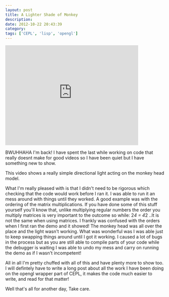 ```yaml
---
layout: post
title: A Lighter Shade of Monkey
description:
date: 2012-10-22 20:43:39
category:
tags: ['CEPL', 'lisp', 'opengl']
---
```


<iframe width="420" height="315" src="http://www.youtube.com/embed/YsQZ20ZnnNA" frameborder="0" >  </iframe>

BWUHHAHA I'm back! I have spent the last while working on code that really doesnt make for good
videos so I have been quiet but I have something new to show.

This video shows a really simple directional light acting on the monkey head model.

What I'm really pleased with is that I didn't need to be rigorous which checking that the code would work before I ran it. I was able to run it an mess around with things until they worked. A good example was with the ordering of the matrix multiplications. If you have done some of this stuff yourself you'll know that, unlike multiplying regular numbers the order you multiply matrices is very important to the outcome so while:
     2*4 = 4*2 
..It is not the same when using matrices. I frankly was confused with the orders when I first ran the demo and it showed! The monkey head was all over the place and the light wasn't working. What was wonderful was I was able just to keep swapping things around until I got it working. I caused a lot of bugs in the process but as you are still able to compile parts of your code while the debugger is waiting I was able to undo my mess and carry on running the demo as if I wasn't incompetent!

All in all I'm pretty chuffed with all of this and have plenty more to show too. I will defintely have to write a long post about all the work I have been doing on the opengl wrapper part of CEPL, it makes the code much easier to write, and read for that matter! 

Well that's all for another day,
Take care.
